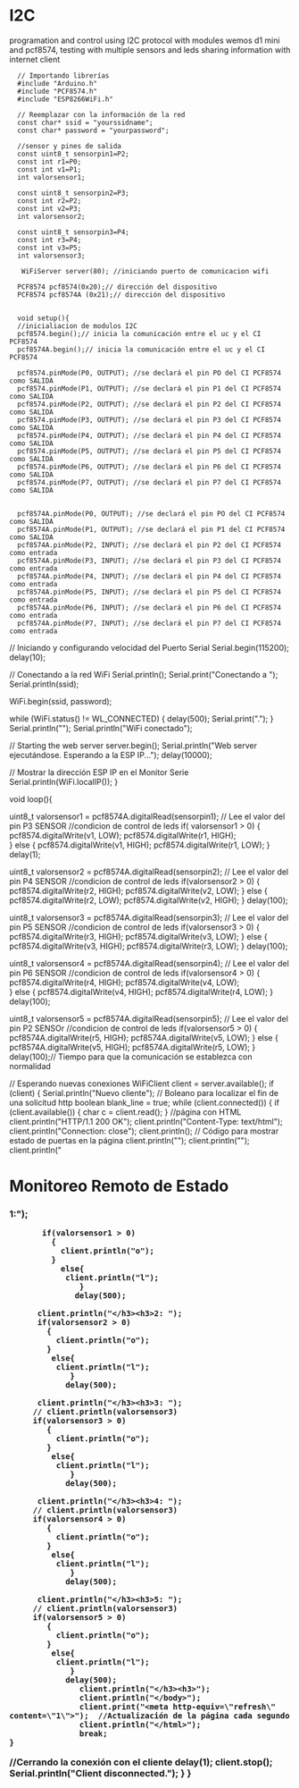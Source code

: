# I2C
programation and control using I2C protocol with modules wemos d1 mini and pcf8574, testing with multiple sensors and leds sharing information with internet client


      // Importando librerías
      #include "Arduino.h"
      #include "PCF8574.h"
      #include "ESP8266WiFi.h"

      // Reemplazar con la información de la red
      const char* ssid = "yourssidname";
      const char* password = "yourpassword";

      //sensor y pines de salida
      const uint8_t sensorpin1=P2;
      const int r1=P0;
      const int v1=P1;
      int valorsensor1;

      const uint8_t sensorpin2=P3;
      const int r2=P2;
      const int v2=P3;
      int valorsensor2;

      const uint8_t sensorpin3=P4;
      const int r3=P4;
      const int v3=P5;
      int valorsensor3;

       WiFiServer server(80); //iniciando puerto de comunicacion wifi 

      PCF8574 pcf8574(0x20);// dirección del dispositivo
      PCF8574 pcf8574A (0x21);// dirección del dispositivo


      void setup(){
      //inicialiacion de modulos I2C 
      pcf8574.begin();// inicia la comunicación entre el uc y el CI PCF8574
      pcf8574A.begin();// inicia la comunicación entre el uc y el CI PCF8574
  
      pcf8574.pinMode(P0, OUTPUT); //se declará el pin PO del CI PCF8574 como SALIDA
      pcf8574.pinMode(P1, OUTPUT); //se declará el pin P1 del CI PCF8574 como SALIDA 
      pcf8574.pinMode(P2, OUTPUT); //se declará el pin P2 del CI PCF8574 como SALIDA 
      pcf8574.pinMode(P3, OUTPUT); //se declará el pin P3 del CI PCF8574 como SALIDA 
      pcf8574.pinMode(P4, OUTPUT); //se declará el pin P4 del CI PCF8574 como SALIDA 
      pcf8574.pinMode(P5, OUTPUT); //se declará el pin P5 del CI PCF8574 como SALIDA 
      pcf8574.pinMode(P6, OUTPUT); //se declará el pin P6 del CI PCF8574 como SALIDA 
      pcf8574.pinMode(P7, OUTPUT); //se declará el pin P7 del CI PCF8574 como SALIDA 
  
  
      pcf8574A.pinMode(P0, OUTPUT); //se declará el pin PO del CI PCF8574 como SALIDA 
      pcf8574A.pinMode(P1, OUTPUT); //se declará el pin P1 del CI PCF8574 como SALIDA 
      pcf8574A.pinMode(P2, INPUT); //se declará el pin P2 del CI PCF8574 como entrada 
      pcf8574A.pinMode(P3, INPUT); //se declará el pin P3 del CI PCF8574 como entrada 
      pcf8574A.pinMode(P4, INPUT); //se declará el pin P4 del CI PCF8574 como entrada 
      pcf8574A.pinMode(P5, INPUT); //se declará el pin P5 del CI PCF8574 como entrada 
      pcf8574A.pinMode(P6, INPUT); //se declará el pin P6 del CI PCF8574 como entrada 
      pcf8574A.pinMode(P7, INPUT); //se declará el pin P7 del CI PCF8574 como entrada

  // Iniciando y configurando velocidad del Puerto Serial
  Serial.begin(115200);
  delay(10);

  // Conectando a la red WiFi
  Serial.println();
  Serial.print("Conectando a ");
  Serial.println(ssid);

  WiFi.begin(ssid, password);

  while (WiFi.status() != WL_CONNECTED) {
    delay(500);
    Serial.print(".");
  }
  Serial.println("");
  Serial.println("WiFi conectado");

  // Starting the web server
  server.begin();
  Serial.println("Web server ejecutándose. Esperando a la ESP IP...");
  delay(10000);

  // Mostrar la dirección ESP IP en el Monitor Serie
  Serial.println(WiFi.localIP());
}

void loop(){
 
  uint8_t valorsensor1 = pcf8574A.digitalRead(sensorpin1);            // Lee el valor del pin P3 SENSOR 
 //condicion de control de leds
 if( valorsensor1 > 0)
 {
   pcf8574.digitalWrite(v1, LOW);
   pcf8574.digitalWrite(r1, HIGH);  
  }
 else 
 {
   pcf8574.digitalWrite(v1, HIGH);
   pcf8574.digitalWrite(r1, LOW); 
  }
  delay(1);
  
   uint8_t valorsensor2 = pcf8574A.digitalRead(sensorpin2);            // Lee el valor del pin P4 SENSOR 
 //condicion de control de leds 
 if(valorsensor2 > 0)
 { 
   pcf8574.digitalWrite(r2, HIGH);
   pcf8574.digitalWrite(v2, LOW);
  }
 else 
 { 
   pcf8574.digitalWrite(r2, LOW);
   pcf8574.digitalWrite(v2, HIGH);
  }
  delay(100);
 
  uint8_t valorsensor3 = pcf8574A.digitalRead(sensorpin3);             // Lee el valor del pin P5 SENSOR 
 //condicion de control de leds 
 if(valorsensor3 > 0)
 {
   pcf8574.digitalWrite(r3, HIGH);
   pcf8574.digitalWrite(v3, LOW);
  }
 else 
 {
   pcf8574.digitalWrite(v3, HIGH);
   pcf8574.digitalWrite(r3, LOW);
  }
  delay(100);
  
 
  uint8_t valorsensor4 = pcf8574A.digitalRead(sensorpin4);             // Lee el valor del pin P6 SENSOR 
 //condicion de control de leds 
 if(valorsensor4 > 0)
 {
   pcf8574.digitalWrite(r4, HIGH);
   pcf8574.digitalWrite(v4, LOW);  
  }
 else 
 {
   pcf8574.digitalWrite(v4, HIGH);
   pcf8574.digitalWrite(r4, LOW); 
  }
  delay(100);
  
  uint8_t valorsensor5 = pcf8574A.digitalRead(sensorpin5);           // Lee el valor del pin P2 SENSOr
  //condicion de control de leds 
 if(valorsensor5 > 0)
 {
   pcf8574A.digitalWrite(r5, HIGH);
   pcf8574A.digitalWrite(v5, LOW);
  }
 else 
 { 
   pcf8574A.digitalWrite(v5, HIGH);
   pcf8574A.digitalWrite(r5, LOW);
  }                
  delay(100);// Tiempo para que la comunicación se establezca con normalidad


  // Esperando nuevas conexiones 
  WiFiClient client = server.available();
  if (client) {
    Serial.println("Nuevo cliente");
    // Boleano para localizar el fin de una solicitud http
    boolean blank_line = true;
    while (client.connected()) {
      if (client.available()) {
        char c = client.read(); 
          }
          //página con HTML
          client.println("HTTP/1.1 200 OK");
          client.println("Content-Type: text/html");
          client.println("Connection: close");
          client.println();
          // Código para mostrar estado de puertas en la página
          client.println("<!DOCTYPE HTML>");
          client.println("<html>");
          client.println("<head></head><body><h1>Monitoreo Remoto de Estado</h1><h3>1:");
           
           if(valorsensor1 > 0)
             {
               client.println("o");
             }
               else{
                client.println("l");
                   }
                  delay(500);
        
          client.println("</h3><h3>2: ");
          if(valorsensor2 > 0)
            {
              client.println("o");
            }
             else{
              client.println("l");
                 }
                delay(500);
        
          client.println("</h3><h3>3: ");
         // client.println(valorsensor3)
         if(valorsensor3 > 0)
            {
              client.println("o");
            }
             else{
              client.println("l");
                 }
                delay(500);       
         
          client.println("</h3><h3>4: ");
         // client.println(valorsensor3)
         if(valorsensor4 > 0)
            {
              client.println("o");
            }
             else{
              client.println("l");
                 }
                delay(500);
         
          client.println("</h3><h3>5: ");
         // client.println(valorsensor3)
         if(valorsensor5 > 0)
            {
              client.println("o");
            }
             else{
              client.println("l");
                 }
                delay(500);
                   client.println("</h3><h3>");
                   client.println("</body>");
                   client.print("<meta http-equiv=\"refresh\" content=\"1\">");  //Actualización de la página cada segundo
                   client.println("</html>");
                   break;
    }       
  //Cerrando la conexión con el cliente
  delay(1);
  client.stop();
  Serial.println("Client disconnected.");
    }
    }
